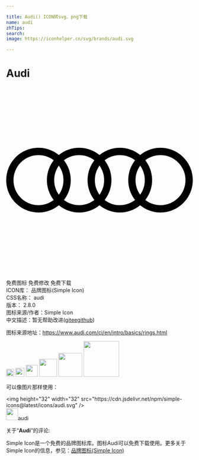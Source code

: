 ```yaml
---

title: Audi() ICON转svg、png下载
name: audi
zhTips: 
search: 
image: https://iconhelper.cn/svg/brands/audi.svg

---
```


# Audi  <small style="font-size: 60%;font-weight: 100"></small>

<div id="svg" class="svg-wrap">
<svg role="img" viewBox="0 0 24 24" xmlns="http://www.w3.org/2000/svg"><title>Audi icon</title><path d="M19.848,7.848c-0.992,0-1.902,0.348-2.616,0.928c-0.714-0.58-1.624-0.928-2.616-0.928 c-0.992,0-1.902,0.348-2.616,0.928c-0.714-0.58-1.624-0.928-2.616-0.928c-0.992,0-1.902,0.348-2.616,0.928 c-0.714-0.58-1.624-0.928-2.616-0.928C1.859,7.848,0,9.707,0,12s1.859,4.152,4.152,4.152c0.992,0,1.902-0.348,2.616-0.928 c0.714,0.58,1.624,0.928,2.616,0.928c0.992,0,1.902-0.348,2.616-0.928c0.714,0.58,1.624,0.928,2.616,0.928 c0.992,0,1.902-0.348,2.616-0.928c0.714,0.58,1.624,0.928,2.616,0.928C22.141,16.152,24,14.293,24,12S22.141,7.848,19.848,7.848z M17.232,13.866c-0.376-0.526-0.598-1.17-0.598-1.866c0-0.696,0.222-1.34,0.598-1.866c0.376,0.526,0.598,1.17,0.598,1.866 C17.83,12.696,17.608,13.34,17.232,13.866z M12,13.866c-0.376-0.526-0.598-1.17-0.598-1.866c0-0.696,0.222-1.34,0.598-1.866 c0.376,0.526,0.598,1.17,0.598,1.866C12.598,12.696,12.376,13.34,12,13.866z M6.768,13.866C6.392,13.34,6.17,12.696,6.17,12 c0-0.696,0.222-1.34,0.598-1.866C7.144,10.66,7.366,11.304,7.366,12C7.366,12.696,7.144,13.34,6.768,13.866z M0.938,12 c0-1.775,1.439-3.214,3.214-3.214c0.736,0,1.414,0.248,1.956,0.665C5.56,10.154,5.232,11.039,5.232,12 c0,0.961,0.328,1.846,0.876,2.549c-0.542,0.416-1.22,0.665-1.956,0.665C2.377,15.214,0.938,13.775,0.938,12z M7.428,14.549 C7.976,13.846,8.304,12.961,8.304,12c0-0.961-0.328-1.846-0.876-2.549c0.542-0.416,1.22-0.665,1.956-0.665 c0.736,0,1.414,0.248,1.956,0.665c-0.549,0.704-0.876,1.588-0.876,2.549c0,0.961,0.328,1.846,0.876,2.549 c-0.542,0.416-1.22,0.665-1.956,0.665C8.648,15.214,7.97,14.966,7.428,14.549z M12.66,14.549c0.549-0.704,0.876-1.588,0.876-2.549 c0-0.961-0.328-1.846-0.876-2.55c0.542-0.416,1.22-0.665,1.956-0.665s1.414,0.248,1.956,0.665 c-0.549,0.704-0.876,1.588-0.876,2.549c0,0.961,0.328,1.846,0.876,2.549c-0.542,0.416-1.22,0.665-1.956,0.665 C13.88,15.214,13.202,14.966,12.66,14.549z M19.848,15.214c-0.736,0-1.414-0.248-1.956-0.665c0.548-0.704,0.876-1.588,0.876-2.549 c0-0.961-0.328-1.846-0.876-2.549c0.542-0.416,1.22-0.665,1.956-0.665c1.775,0,3.214,1.439,3.214,3.214 S21.623,15.214,19.848,15.214z"/></svg>
</div>
<detail full-name='audi'></detail>

<div class="detail-page">
<p>
<span><span class="badge-success badge">免费图标</span> <span class="badge-success badge">免费修改</span>  <span class="badge-success badge">免费下载</span> </span>
<br/>
<span>
ICON库：
<span class="badge-secondary badge">品牌图标(Simple Icon)</span> 
</span>
<br/>
<span>
CSS名称：
<span class="badge-secondary badge">audi</span> 
</span>

<br/>
<span>
版本：
<span class="badge-secondary badge">2.8.0</span> 
</span>
<br/>
<span>图标来源/作者：<span class="badge-light badge">Simple Icon</span></span> 
<br/>
<span class="zh-detail">中文描述：暂无<span class="help-link"><span>帮助改进</span>(<a href="https://gitee.com/liuwave/icon-helper/edit/master/json/brands/audi.json" target="_blank" rel="noopener noreferrer">gitee</a><a href="https://github.com/liuwave/icon-helper/edit/master/json/brands/audi.json" target="_blank" rel="noopener noreferrer">github</a></span>)</span><br/>
</p>
</div><div class="description description alert alert-light"><p>图标来源地址：<a href="https://www.audi.com/ci/en/intro/basics/rings.html" target="_blank" rel="noopener noreferrer">https://www.audi.com/ci/en/intro/basics/rings.html</a></p></div>
<div class="alert alert-dark">
<img height="21" width="21" src="https://cdn.jsdelivr.net/npm/simple-icons@latest/icons/audi.svg" />
<img height="24" width="24" src="https://cdn.jsdelivr.net/npm/simple-icons@latest/icons/audi.svg" />
<img height="32" width="32" src="https://cdn.jsdelivr.net/npm/simple-icons@latest/icons/audi.svg" />
<img height="48" width="48" src="https://cdn.jsdelivr.net/npm/simple-icons@latest/icons/audi.svg" />
<img height="64" width="64" src="https://cdn.jsdelivr.net/npm/simple-icons@latest/icons/audi.svg" />
<img height="96" width="96" src="https://cdn.jsdelivr.net/npm/simple-icons@latest/icons/audi.svg" />

</div>
<div>
  <p>可以像图片那样使用：    
  </p>
  <div class="alert alert-primary" style="font-size: 14px">
    &lt;img height="32" width="32" src="https://cdn.jsdelivr.net/npm/simple-icons@latest/icons/audi.svg" /&gt;
    <copy-btn content='<img height="32" width="32" src="https://cdn.jsdelivr.net/npm/simple-icons@latest/icons/audi.svg" />'></copy-btn>
  </div>
  <div class="alert alert-secondary">
    <img height="32" width="32" src="https://cdn.jsdelivr.net/npm/simple-icons@latest/icons/audi.svg" />audi
    <copy-btn content="audi" btn-title="复制图标名称"></copy-btn>
  </div>
</div>
<div class="icon-detail__container">
<p>关于“<b>Audi</b>”的评论:</p>
</div>
<Vssue title="关于“Audi”的评论" />
<div><p>Simple Icon是一个免费的品牌图标库。图标Audi可以免费下载使用。更多关于  Simple Icon的信息，参见：<a target="_blank" href="https://iconhelper.cn/brands.html">品牌图标(Simple Icon)</a>
</p></div>

